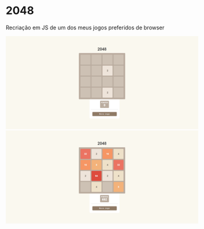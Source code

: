# 2048

Recriação em JS de um dos meus jogos preferidos de browser

<img src="./imgs/jogo.png">
<img src="./imgs/jogo2.png">